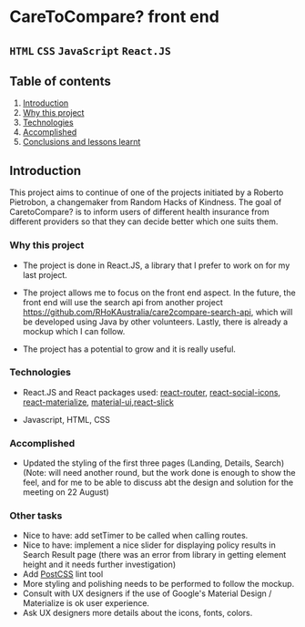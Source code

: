 # CareToCompare? front end

`HTML` `CSS` `JavaScript` `React.JS`
----
## Table of contents
1. [Introduction](#introduction)
2. [Why this project](#why-this-project)
3. [Technologies](#technologies)
4. [Accomplished](#accomplished)
5. [Conclusions and lessons learnt](#conclusions-and-lessons-learnt)

## Introduction
This project aims to continue of one of the projects initiated by a Roberto Pietrobon, a changemaker from Random Hacks of Kindness.  The goal of CaretoCompare? is to inform users of different health insurance from different providers so that they can decide better which one suits them.

### Why this project
* The project is done in React.JS, a library that I prefer to work on for my last project.

* The project allows me to focus on the front end aspect.  In the future, the front end will use the search api from another project https://github.com/RHoKAustralia/care2compare-search-api, which will be developed using Java by other volunteers. Lastly, there is already a mockup which I can follow.

* The project has a potential to grow and it is really useful.

### Technologies

* React.JS and React packages used:
[react-router](https://www.npmjs.com/package/react-router), [react-social-icons](https://www.npmjs.com/package/react-social-icons), [react-materialize](https://github.com/react-materialize/react-materialize), [material-ui](https://github.com/callemall/material-ui),[react-slick](https://github.com/akiran/react-slick)

* Javascript, HTML, CSS

###  Accomplished
* Updated the styling of the first three pages (Landing, Details, Search)
(Note: will need another round, but the work done is enough to show the feel, and for me to be able to discuss abt the design and solution for the meeting on 22 August)

### Other tasks

- Nice to have: add setTimer to be called when calling routes.
- Nice to have: implement a nice slider for displaying policy results in Search Result page (there was an error from library in getting element height and it needs further investigation)
- Add [PostCSS](https://github.com/postcss/postcss) lint tool
- More styling and polishing needs to be performed to follow the mockup.
- Consult with UX designers if the use of Google's Material Design / Materialize is ok user experience.
- Ask UX designers more details about the icons, fonts, colors.
